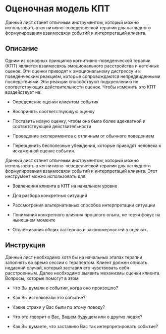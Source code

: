 # Оценочная модель КПТ

Данный лист станет отличным инструментом, который можно использовать в
когнитивно-поведенческой терапии для наглядного формулирования
взаимосвязи событий и интерпретаций клиента.

## Описание

Одним из основных принципов когнитивно-поведенческой терапии (КПТ)
является взаимосвязь эмоционального расстройства и неточных оценок. Эти
оценки приводят к эмоциональному дистрессу и к поведенческим реакциям,
которые сопровождаются непредвиденными последствиями. Эти реакции
способствуют подкреплению не соответствующих действительности оценок.
Чтобы изменить это КПТ воздействует на:

-   Определение оценки клиентом события

-   Воспринять соответствующую оценку

-   Поставить новую оценку, чтобы она была более адекватной и
    соответствующей действительности

-   Проведение экспериментов с отличным от обычного поведением

-   Переоценить бесполезные убеждения, которые приводят человека к
    искаженной оценке события.

Данный лист станет отличным инструментом, который можно использовать в
когнитивно-поведенческой терапии для наглядного формулирования
взаимосвязи событий и интерпретаций клиента. Этот инструмент можно
использовать для:

-   Вовлечения клиента в КПТ на начальном уровне

-   Для разбора конкретных ситуаций

-   Рассмотрения альтернативных способов интерпретации ситуации

-   Понимания конкретного влияния прошлого опыта, не теряя фокус на
    нынешнем моменте

-   Отслеживания общих паттернов и закономерностей в оценках.

## Инструкция

Данный лист необходимо хотя бы на начальных этапах терапии заполнять во
время сессии с терапевтом. Клиент должен описать недавний случай,
который заставил его чувствовать себя расстроенным. Далее необходимо
выявить механизмы оценки клиента. Вопросы, которые помогут в этом:

-   Что Вы думали о событии, когда оно произошло?

-   Как Вы истолковали это событие?

-   Какие страхи у Вас были по этому поводу?

-   Что это говорит о Вас, Вашем будущем или о других людях?

-   Как Вы думаете, что заставило Вас так интерпретировать событие?
